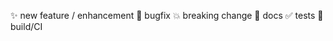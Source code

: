 :sparkles: new feature / enhancement
:bug: bugfix
:boom: breaking change
:memo: docs
:white_check_mark: tests
:construction_worker: build/CI
